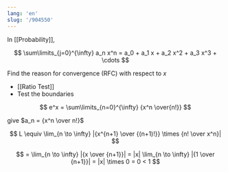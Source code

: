```yaml
---
lang: 'en'
slug: '/904550'
---
```


In [[Probability]],

$$
\sum\limits_{j=0}^{\infty} a_n x^n = a_0 + a_1 x + a_2 x^2 + a_3 x^3 + \cdots
$$

Find the reason for convergence (RFC) with respect to $x$

- [[Ratio Test]]
- Test the boundaries

$$
e^x = \sum\limits_{n=0}^{\infty} {x^n \over{n!}}
$$

give $a_n = {x^n \over n!}$

$$
L \equiv \lim_{n \to \infty} |{x^{n+1} \over {(n+1)!}} \times {n! \over x^n}|
$$

$$
= \lim_{n \to \infty} |{x \over {n+1}}| = |x| \lim_{n \to \infty} |{1 \over {n+1}}| = |x| \times 0 = 0 < 1
$$

